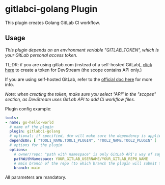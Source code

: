 # gitlabci-golang Plugin

This plugin creates Golang GitLab CI workflow.

## Usage

_This plugin depends on an environment variable "GITLAB_TOKEN", which is your GitLab personal access token._

TL;DR: if you are using gitlab.com (instead of a self-hosted GitLab), [click here](https://gitlab.com/-/profile/personal_access_tokens?name=DevStream+Access+token&scopes=api) to create a token for DevStream (the scope contains API only.)

If you are using self-hosted GitLab, refer to the [official doc here](https://docs.gitlab.com/ee/user/profile/personal_access_tokens.html) for more info.

_Note: when creating the token, make sure you select "API" in the "scopes" section, as DevStream uses GitLab API to add CI workflow files._

Plugin config example:

```yaml
tools:
- name: go-hello-world
  # name of the plugin
  plugin: gitlabci-golang
  # optional; if specified, dtm will make sure the dependency is applied first before handling this tool.
  dependsOn: [ "TOOL1_NAME.TOOL1_PLUGIN", "TOOL2_NAME.TOOL2_PLUGIN" ]
  # options for the plugin
  options:
    # owner/repo; "path with namespace" is only GitLab API's way of saying the same thing; please change the values below.
    pathWithNamespace: YOUR_GITLAB_USERNAME/YOUR_GITLAB_REPO_NAME
    # main branch of the repo (to which branch the plugin will submit the workflows)
    branch: main
```

All parameters are mandatory.
